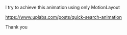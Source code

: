 I try to achieve this animation using only MotionLayout

https://www.uplabs.com/posts/quick-search-animation

Thank you